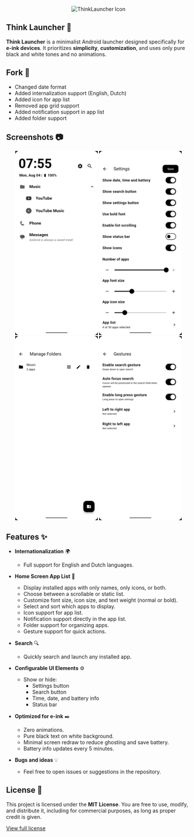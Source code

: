 <p align="center">
  <img src="assets/icon.png" alt="ThinkLauncher Icon" width="100"/>
</p>

## Think Launcher 📱

**Think Launcher** is a minimalist Android launcher designed specifically for **e-ink devices**. It prioritizes **simplicity**, **customization**, and uses only pure black and white tones and no animations.

## Fork 🍴

- Changed date format
- Added internalization support (English, Dutch)
- Added icon for app list
- Removed app grid support
- Added notification support in app list
- Added folder support

## Screenshots 📷

<p align="center">
  <img src="assets/home_screen.png" alt="Home" width="225"/>
  <img src="assets/settings_screen.png" alt="Settings" width="225"/>
  <img src="assets/manage_folder_screen.png" alt="Columns View" width="225"/>
  <img src="assets/gestures_screen.png" alt="Gestures" width="225"/>
</p>

## Features ✨

- **Internationalization** 🌍

  - Full support for English and Dutch languages.

- **Home Screen App List** 📱

  - Display installed apps with only names, only icons, or both.
  - Choose between a scrollable or static list.
  - Customize font size, icon size, and text weight (normal or bold).
  - Select and sort which apps to display.
  - Icon support for app list.
  - Notification support directly in the app list.
  - Folder support for organizing apps.
  - Gesture support for quick actions.

- **Search** 🔍

  - Quickly search and launch any installed app.

- **Configurable UI Elements** ⚙️

  - Show or hide:
    - Settings button
    - Search button
    - Time, date, and battery info
    - Status bar

- **Optimized for e-ink** ✒️

  - Zero animations.
  - Pure black text on white background.
  - Minimal screen redraw to reduce ghosting and save battery.
  - Battery info updates every 5 minutes.

- **Bugs and ideas** 💡
  - Feel free to open issues or suggestions in the repository.

## License 📄

This project is licensed under the **MIT License**.
You are free to use, modify, and distribute it, including for commercial purposes, as long as proper credit is given.

[View full license](./LICENSE)
